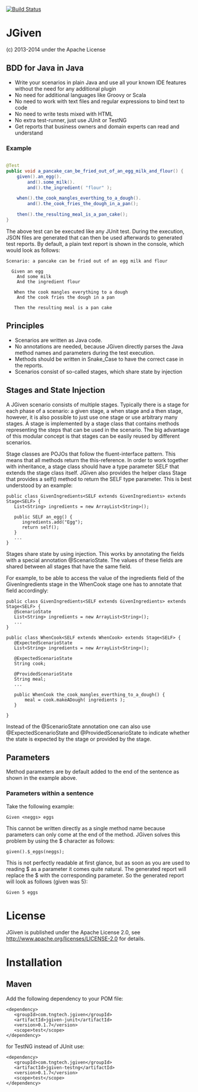 [![Build Status](https://travis-ci.org/TNG/jgiven.png?branch=master)](https://travis-ci.org/TNG/JGiven)

# JGiven

(c) 2013-2014 under the Apache License

## BDD for Java in Java

* Write your scenarios in plain Java and use all your known IDE features without the need for any additional plugin
* No need for additional languages like Groovy or Scala
* No need to work with text files and regular expressions to bind text to code
* No need to write tests mixed with HTML
* No extra test-runner, just use JUnit or TestNG
* Get reports that business owners and domain experts can read and understand

### Example

```Java

@Test
public void a_pancake_can_be_fried_out_of_an_egg_milk_and_flour() {
    given().an_egg().
        and().some_milk().
        and().the_ingredient( "flour" );

    when().the_cook_mangles_everthing_to_a_dough().
        and().the_cook_fries_the_dough_in_a_pan();

    then().the_resulting_meal_is_a_pan_cake();
}
```

The above test can be executed like any JUnit test.
During the execution, JSON files are generated that can then be used afterwards to generated test reports.
By default, a plain text report is shown in the console, which would look as follows:

```
Scenario: a pancake can be fried out of an egg milk and flour

  Given an egg
    And some milk
    And the ingredient flour

   When the cook mangles everything to a dough
    And the cook fries the dough in a pan

   Then the resulting meal is a pan cake
```

## Principles

* Scenarios are written as Java code.
* No annotations are needed, because JGiven directly parses the Java method names and parameters during the test execution.
* Methods should be written in Snake_Case to have the correct case in the reports.
* Scenarios consist of so-called stages, which share state by injection

## Stages and State Injection

A JGiven scenario consists of multiple stages. Typically there is a stage for each phase of a scenario: a given stage, a when stage and a then stage,
however, it is also possible to just use one stage or use arbitrary many stages.
A stage is implemented by a stage class that contains methods representing the steps that can be used in the scenario.
The big advantage of this modular concept is that stages can be easily reused by different scenarios.

Stage classes are POJOs that follow the fluent-interface pattern. This means that all methods return the this-reference.
In order to work together with inheritance, a stage class should have a type parameter SELF that extends the stage class itself.
JGiven also provides the helper class Stage that provides a self() method to return the SELF type parameter.
This is best understood by an example:

```
public class GivenIngredients<SELF extends GivenIngredients> extends Stage<SELF> {
   List<String> ingredients = new ArrayList<String>();

   public SELF an_egg() {
      ingredients.add("Egg");
      return self();
   }
   ...
}
```

Stages share state by using injection. This works by annotating the fields with a special annotation @ScenarioState.
The values of these fields are shared between all stages that have the same field.

For example, to be able to access the value of the ingredients field of the GivenIngredients stage in the WhenCook stage one has to annotate that field accordingly:

```
public class GivenIngredients<SELF extends GivenIngredients> extends Stage<SELF> {
   @ScenarioState
   List<String> ingredients = new ArrayList<String>();
   ...
}
```

```
public class WhenCook<SELF extends WhenCook> extends Stage<SELF> {
   @ExpectedScenarioState
   List<String> ingredients = new ArrayList<String>();

   @ExpectedScenarioState
   String cook;

   @ProvidedScenarioState
   String meal;
   ...

   public WhenCook the_cook_mangles_everthing_to_a_dough() {
       meal = cook.makeADough( ingredients );
   }

}
```

Instead of the @ScenarioState annotation one can also use @ExpectedScenarioState and @ProvidedScenarioState to indicate whether the state is
expected by the stage or provided by the stage.

## Parameters

Method parameters are by default added to the end of the sentence as shown in the example above.

### Parameters within a sentence

Take the following example:
```
Given <neggs> eggs
```
This cannot be written directly as a single method name because parameters can only come at the end of the method.
JGiven solves this problem by using the $ character as follows:
```
given().$_eggs(neggs);
```
This is not perfectly readable at first glance, but as soon as you are used to reading $ as a parameter it comes quite natural.
The generated report will replace the $ with the corresponding parameter.
So the generated report will look as follows (given <neggs> was 5):
```
Given 5 eggs
```

# License

JGiven is published under the Apache License 2.0, see
http://www.apache.org/licenses/LICENSE-2.0 for details.

# Installation

## Maven
Add the following dependency to your POM file:

```
<dependency>
   <groupId>com.tngtech.jgiven</groupId>
   <artifactId>jgiven-junit</artifactId>
   <version>0.1.7</version>
   <scope>test</scope>
</dependency>
```

for TestNG instead of JUnit use:
```
<dependency>
   <groupId>com.tngtech.jgiven</groupId>
   <artifactId>jgiven-testng</artifactId>
   <version>0.1.7</version>
   <scope>test</scope>
</dependency>
```
